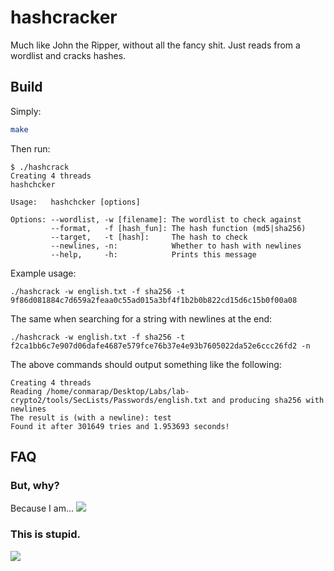 # hashcracker

Much like John the Ripper, without all the fancy shit. Just reads from a wordlist and cracks hashes.

## Build

Simply:

``` sh
make
```

Then run:

```
$ ./hashcrack 
Creating 4 threads
hashchcker

Usage:   hashchcker [options]

Options: --wordlist, -w [filename]: The wordlist to check against
         --format,   -f [hash_fun]: The hash function (md5|sha256)
         --target,   -t [hash]:     The hash to check
         --newlines, -n:            Whether to hash with newlines
         --help,     -h:            Prints this message
```

Example usage:

```
./hashcrack -w english.txt -f sha256 -t 9f86d081884c7d659a2feaa0c55ad015a3bf4f1b2b0b822cd15d6c15b0f00a08
```

The same when searching for a string with newlines at the end:

```
./hashcrack -w english.txt -f sha256 -t f2ca1bb6c7e907d06dafe4687e579fce76b37e4e93b7605022da52e6ccc26fd2 -n
```

The above commands should output something like the following:

```
Creating 4 threads
Reading /home/conmarap/Desktop/Labs/lab-crypto2/tools/SecLists/Passwords/english.txt and producing sha256 with newlines
The result is (with a newline): test
Found it after 301649 tries and 1.953693 seconds!
```

## FAQ

### But, why?

Because I am...
![](https://media.giphy.com/media/T2MuGuH3u1eeI/giphy.gif)

### This is stupid.

![](https://media.giphy.com/media/QGzPdYCcBbbZm/giphy.gif)
